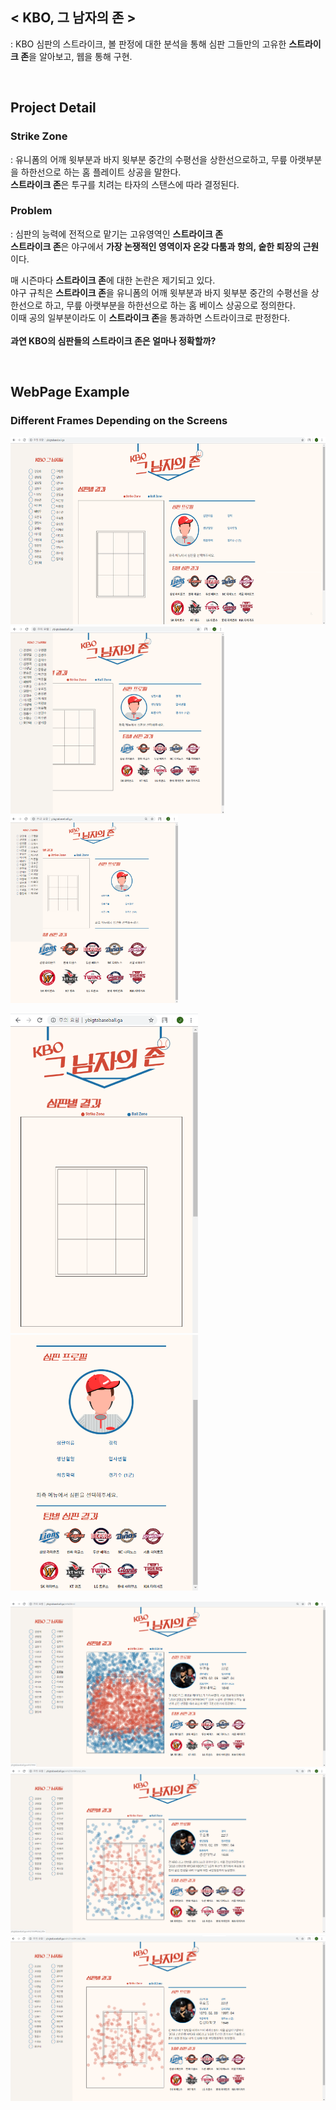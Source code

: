 
## < KBO, 그 남자의 존 >
: KBO 심판의 스트라이크, 볼 판정에 대한 분석을 통해 심판 그들만의 고유한 <b>스트라이크 존</b>을 알아보고, 웹을 통해 구현.

<br>

## Project Detail
### Strike Zone
: 유니폼의 어깨 윗부분과 바지 윗부분 중간의 수평선을 상한선으로하고, 무릎 아랫부분을 하한선으로 하는 홈 플레이트 상공을 말한다.  
<b>스트라이크 존</b>은 투구를 치려는 타자의 스탠스에 따라 결정된다.

### Problem
: 심판의 능력에 전적으로 맡기는 고유영역인 <b>스트라이크 존</b>  
<b>스트라이크 존</b>은 야구에서 <b>가장 논쟁적인 영역이자 온갖 다툼과 항의, 숱한 퇴장의 근원</b>이다.

매 시즌마다 <b>스트라이크 존</b>에 대한 논란은 제기되고 있다.  
야구 규칙은 <b>스트라이크 존</b>을 유니폼의 어깨 윗부분과 바지 윗부분 중간의 수평선을 상한선으로 하고, 무릎 아랫부분을 하한선으로 하는 홈 베이스 상공으로 정의한다.  
이때 공의 일부분이라도 이 <b>스트라이크 존</b>을 통과하면 스트라이크로 판정한다.  
<br>
<b>과연 KBO의 심판들의 스트라이크 존은 얼마나 정확할까?</b>

<br>

## WebPage Example
### Different Frames Depending on the Screens
<p> <img src="./assets/XL_Screen.png" height="300"/>
<img src="./assets/L_Screen.png" height="300"/>
<img src="./assets/M_Screen.png" height="300"/></p>
<p> <img src="./assets/S_Screen_1.PNG" width="300"/><br>
<img src="./assets/S_Screen_2.PNG" width="300"/></p>
<p> <img src="./assets/Example_Screen_1.png" widht="100%"/>
<img src="./assets/Example_Screen_2.png" widht="100%"/>
<img src="./assets/Example_Screen_3.png" widht="100%"/></p>
